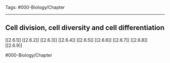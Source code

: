 Tags: #000-Biology/Chapter 

---
## Cell division, cell diversity and cell differentiation
[[2.6.1]]
[[2.6.2]]
[[2.6.3]]
[[2.6.4]]
[[2.6.5]]
[[2.6.6]]
[[2.6.7]]
[[2.6.8]]
[[2.6.9]]

#000-Biology/Chapter 